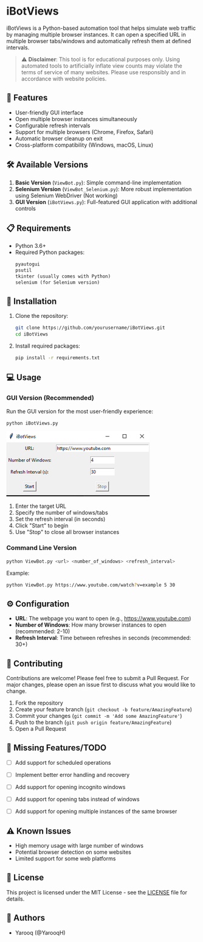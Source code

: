 # iBotViews

iBotViews is a Python-based automation tool that helps simulate web traffic by managing multiple browser instances. It can open a specified URL in multiple browser tabs/windows and automatically refresh them at defined intervals.

> ⚠️ **Disclaimer**: This tool is for educational purposes only. Using automated tools to artificially inflate view counts may violate the terms of service of many websites. Please use responsibly and in accordance with website policies.

## 🌟 Features

- User-friendly GUI interface
- Open multiple browser instances simultaneously
- Configurable refresh intervals
- Support for multiple browsers (Chrome, Firefox, Safari)
- Automatic browser cleanup on exit
- Cross-platform compatibility (Windows, macOS, Linux)

## 🛠️ Available Versions

1. **Basic Version** (`ViewBot.py`): Simple command-line implementation
2. **Selenium Version** (`ViewBot_Selenium.py`): More robust implementation using Selenium WebDriver (Not working)
3. **GUI Version** (`iBotViews.py`): Full-featured GUI application with additional controls

## 📋 Requirements

- Python 3.6+
- Required Python packages:
  ```
  pyautogui
  psutil
  tkinter (usually comes with Python)
  selenium (for Selenium version)
  ```

## 🚀 Installation

1. Clone the repository:
   ```bash
   git clone https://github.com/yourusername/iBotViews.git
   cd iBotViews
   ```

2. Install required packages:
   ```bash
   pip install -r requirements.txt
   ```

## 💻 Usage

### GUI Version (Recommended)
Run the GUI version for the most user-friendly experience:
```bash
python iBotViews.py
```

![iBotViews GUI Interface](screenshots/ibotviews_gui.png)

1. Enter the target URL
2. Specify the number of windows/tabs
3. Set the refresh interval (in seconds)
4. Click "Start" to begin
5. Use "Stop" to close all browser instances

### Command Line Version
```bash
python ViewBot.py <url> <number_of_windows> <refresh_interval>
```

Example:
```bash
python ViewBot.py https://www.youtube.com/watch?v=example 5 30
```


## ⚙️ Configuration

- **URL**: The webpage you want to open (e.g., https://www.youtube.com)
- **Number of Windows**: How many browser instances to open (recommended: 2-10)
- **Refresh Interval**: Time between refreshes in seconds (recommended: 30+)

## 🤝 Contributing

Contributions are welcome! Please feel free to submit a Pull Request. For major changes, please open an issue first to discuss what you would like to change.

1. Fork the repository
2. Create your feature branch (`git checkout -b feature/AmazingFeature`)
3. Commit your changes (`git commit -m 'Add some AmazingFeature'`)
4. Push to the branch (`git push origin feature/AmazingFeature`)
5. Open a Pull Request

## 📝 Missing Features/TODO

- [ ] Add support for scheduled operations
- [ ] Implement better error handling and recovery
- [ ] Add support for opening incognito windows
- [ ] Add support for opening tabs instead of windows
- [ ] Add support for opening multiple instances of the same browser


## ⚠️ Known Issues

- High memory usage with large number of windows
- Potential browser detection on some websites
- Limited support for some web platforms

## 📄 License

This project is licensed under the MIT License - see the [LICENSE](LICENSE) file for details.

## 👥 Authors

- Yarooq (@YarooqH)
